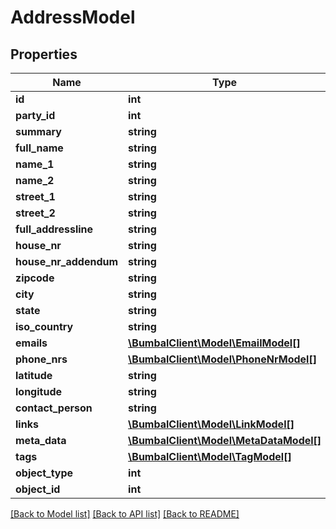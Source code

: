# AddressModel

## Properties
Name | Type | Description | Notes
------------ | ------------- | ------------- | -------------
**id** | **int** |  | 
**party_id** | **int** |  | [optional] 
**summary** | **string** |  | [optional] 
**full_name** | **string** |  | [optional] 
**name_1** | **string** |  | [optional] 
**name_2** | **string** |  | [optional] 
**street_1** | **string** |  | [optional] 
**street_2** | **string** |  | [optional] 
**full_addressline** | **string** |  | [optional] 
**house_nr** | **string** |  | [optional] 
**house_nr_addendum** | **string** |  | [optional] 
**zipcode** | **string** |  | [optional] 
**city** | **string** |  | [optional] 
**state** | **string** |  | [optional] 
**iso_country** | **string** |  | [optional] 
**emails** | [**\BumbalClient\Model\EmailModel[]**](EmailModel.md) |  | [optional] 
**phone_nrs** | [**\BumbalClient\Model\PhoneNrModel[]**](PhoneNrModel.md) |  | [optional] 
**latitude** | **string** |  | [optional] 
**longitude** | **string** |  | [optional] 
**contact_person** | **string** |  | [optional] 
**links** | [**\BumbalClient\Model\LinkModel[]**](LinkModel.md) |  | [optional] 
**meta_data** | [**\BumbalClient\Model\MetaDataModel[]**](MetaDataModel.md) |  | [optional] 
**tags** | [**\BumbalClient\Model\TagModel[]**](TagModel.md) |  | [optional] 
**object_type** | **int** |  | [optional] 
**object_id** | **int** |  | [optional] 

[[Back to Model list]](../README.md#documentation-for-models) [[Back to API list]](../README.md#documentation-for-api-endpoints) [[Back to README]](../README.md)


